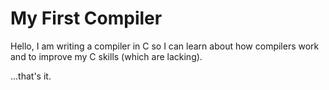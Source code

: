 # My First Compiler

Hello, I am writing a compiler in C so I can learn about how compilers work and to improve my C skills (which are lacking).

...that's it.

